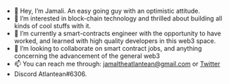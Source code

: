 - 👋 Hey, I’m Jamali. An easy going guy with an optimistic attitude.
- 👀 I’m interested in block-chain technology and thrilled about building all kinds of cool stuffs with it.
- 🌱 I’m currently a smart-contracts engineer with the opportunity to have worked, and learned with high quality developers in this web3 space.
- 💞️ I’m looking to collaborate on smart contract jobs, and anything concerning the advancement of the general web3
- 📫 You can reach me through: jamaltheatlantean@gmail.com or [Twitter](https://twitter.com/ThatAtlantean)
-   Discord Atlantean#6306.

<!---
jamaltheatlantean/jamaltheatlantean is a ✨ special ✨ repository because its `README.md` (this file) appears on your GitHub profile.
You can click the Preview link to take a look at your changes.
--->
